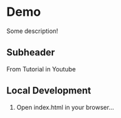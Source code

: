# Demo

Some description!

## Subheader

From Tutorial in Youtube

## Local Development

1. Open index.html in your browser...
